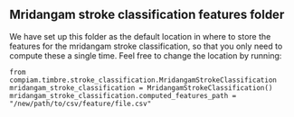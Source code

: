 ## Mridangam stroke classification features folder
We have set up this folder as the default location in where to store the features for the mridangam stroke classification, so that
you only need to compute these a single time. Feel free to change the location by running:

```
from compiam.timbre.stroke_classification.MridangamStrokeClassification
mridangam_stroke_classification = MridangamStrokeClassification()
mridangam_stroke_classification.computed_features_path = "/new/path/to/csv/feature/file.csv"
```